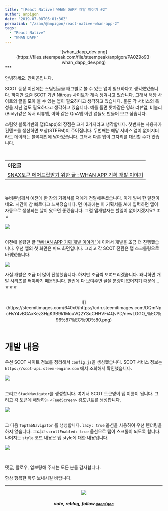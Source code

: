 ```yaml
---
title: "[React Native] WHAN DAPP 개발 이야기 #2"
author: anpigon
date: "2019-07-08T05:01:36Z"
permalink: "/zzan/@anpigon/react-native-whan-app-2"
tags:
  - "React Native"
  - "WHAN DAPP"
---
```

<center>![whan_dapp_dev.png](https://files.steempeak.com/file/steempeak/anpigon/PA0Z9o93-whan_dapp_dev.png)</center>
***

안녕하세요. 안피곤입니다.

SCOT 등장 이전에는 스팀잇글을 태그별로 볼 수 있는 앱이 필요하다고 생각했었습니다. 하지만 요즘 SCOT 기반 Nitrous 사이트가 계속 생겨나고 있습니다. 그래서 해당 사이트의 글을 모아 볼 수 있는 앱이 필요하다고 생각하고 있습니다. 물론 각 서비스의 특성을 지닌 앱도 필요하다고 생각하고 있습니다. 예를 들면 왓차같은 영화 리뷰앱, 비블리(Bibly)같은 독서 리뷰앱, 아하 같은 QnA앱 이런 앱들도 만들어 보고 싶습니다. 

스팀잇 블록기반의 댑(Dapp)의 장점은 크게 2가지라고 생각합니다. 첫번째는 사용자가 컨텐츠를 생산하면 보상(STEEM)이 주어집니다. 두번째는 해당 서비스 앱이 없어지더라도 데이터는 블록체인에 남아있습니다. 그래서 다른 앱이 그자리를 대신할 수가 있습니다.

<br>


||
|-|
|**이전글**|
|[SNAX토큰 에어드랍받기 위한 글 : WHAN APP 기획 개발 이야기](https://steemit.com/sct/@anpigon/snax-whan-app)|


<br>

뉴비존님께서 예전에 한 장의 기획서를 저에게 전달해주셨습니다. 이게 벌써 한 달전이네요. 시간이 참 빠르다고 느껴졌습니다. 먼 미래에는 이 기획서를 AI에 입력하면 앱이 자동으로 생성되는 날이 왔으면 좋겠습니다. 그럼 앱개발자는 할일이 없어지겠지요? ㅎㅎ

![](https://steemitimages.com/640x0/https://cdn.steemitimages.com/300x0/https://files.steempeak.com/file/steempeak/anpigon/4fGSLV65-KakaoTalk_Image_2019-06-10-14-42-02.jpeg)

<br>이전에 올렸던 글 ["WHAN APP 기획 개발 이야기"](https://steemit.com/sct/@anpigon/snax-whan-app)에 이어서 개발을 조금 더 진행했습니다. 우선 앱의 첫 화면은 피드 화면입니다. 그리고 각 SCOT 전환은 탭 스크롤링으로 바꿔봤습니다. 

![](https://files.steempeak.com/file/steempeak/anpigon/K4ZeYrhn-list.gif)

사실 개발은 조금 더 많이 진행했습니다. 하지만 조금씩 보여드리곘습니다. 왜냐하면 개발 시리즈를 써야하기 때문입니다. 한번에 다 보여주면 글쓸 분량이 없어지기 때문에... ㅎㅎㅎ 

<br>

<center>![](https://steemitimages.com/640x0/https://cdn.steemitimages.com/DQmNpcHsY4vBGAxKez3HgK3B9k1MouVQ2YSqCHHVFi4QvPD/newLOGO_％EC％96％87％EC％9D％80.png)</center>

<br>

# 개발 내용

우선 SCOT 사이트 정보를 정리해서 `config.js`을 생성했습니다. SCOT 서비스 정보는 `https://scot-api.steem-engine.com` 에서 조회해서 확인했습니다.

![](https://files.steempeak.com/file/steempeak/anpigon/dOU6aRxk-code.png)

<br>그리고 `StackNavigator`를 생성합니다. 여기서 SCOT 토큰명이 탭 이름이 됩니다. 그리고 각 토큰에 해당하는 `<FeedScreen>` 컴포넌트를 생성합니다.

![](https://files.steempeak.com/file/steempeak/anpigon/RXkXZG9D-code2.png)

<br>그 다음 `TopTabNavigator` 를 생성합니다. `lazy: true` 옵션을 사용하여 우선 렌더링을 하지 않습니다. 그리고 `scrollEnabled: true` 옵션으로 탭이 스크롤이 되도록 합니다. 나머지는 `style` 코드 내용은 탭 style에 대한 내용입니다.

![](https://files.steempeak.com/file/steempeak/anpigon/TX4Cdc23-code4.png)

<br>

댓글, 팔로우, 업보팅해 주시는 모든 분들 감사합니다.

항상 행복한 하루 보내시길 바랍니다.

***

<center><img src='https://steemitimages.com/400x0/https://cdn.steemitimages.com/DQmQmWhMN6zNrLmKJRKhvSScEgWZmpb8zCeE2Gray1krbv6/BC054B6E-6F73-46D0-88E4-C88EB8167037.jpeg'><h5>vote, reblog, follow <code><a href='https://steemit.com/@anpigon'>@anpigon</a></code></h5></center>
